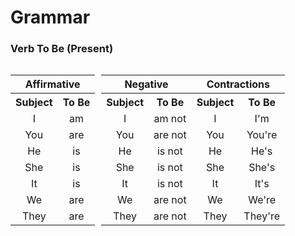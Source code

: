# Grammar

### Verb To Be (Present)

<div style="float: left;margin-right:10px">
    <table>
        <tbody>
            <tr>
                <center><th colspan="2">Affirmative</th></center>
            </tr>
            <tr>
                <th><center>Subject</center></th>
                <th><center>To Be</center></th>
            </tr>
            <tr>
                <td><center>I</center></td>
                <td><center>am</center></td>
            </tr>
            <tr>
                <td><center>You</center></td>
                <td><center>are</center></td>
            </tr>
            <tr>
                <td><center>He</center></td>
                <td><center>is</center></td>
            </tr>
            <tr>
                <td><center>She</center></td>
                <td><center>is</center></td>
            </tr>
            <tr>
                <td><center>It</center></td>
                <td><center>is</center></td>
            </tr>
            <tr>
                <td><center>We</center></td>
                <td><center>are</center></td>
            </tr>
            <tr>
                <td><center>They</center></td>
                <td><center>are</center></td>
            </tr>
        </tbody>
    </table>
</div>

<div style="float: left">
    <table>
        <tbody>
            <tr>
                <center><th colspan="2">Negative</th></center>
            </tr>
            <tr>
                <th><center>Subject</center></th>
                <th><center>To Be</center></th>
            </tr>
            <tr>
                <td><center>I</center></td>
                <td><center>am not</center></td>
            </tr>
            <tr>
                <td><center>You</center></td>
                <td><center>are not</center></td>
            </tr>
            <tr>
                <td><center>He</center></td>
                <td><center>is not</center></td>
            </tr>
            <tr>
                <td><center>She</center></td>
                <td><center>is not</center></td>
            </tr>
            <tr>
                <td><center>It</center></td>
                <td><center>is not</center></td>
            </tr>
            <tr>
                <td><center>We</center></td>
                <td><center>are not</center></td>
            </tr>
            <tr>
                <td><center>They</center></td>
                <td><center>are not</center></td>
            </tr>
        </tbody>
    </table>
</div>

<div style="float: left">
    <table>
        <tbody>
            <tr>
                <center><th colspan="2">Contractions</th></center>
            </tr>
            <tr>
                <th><center>Subject</center></th>
                <th><center>To Be</center></th>
            </tr>
            <tr>
                <td><center>I</center></td>
                <td><center>I'm</center></td>
            </tr>
            <tr>
                <td><center>You</center></td>
                <td><center>You're</center></td>
            </tr>
            <tr>
                <td><center>He</center></td>
                <td><center>He's</center></td>
            </tr>
            <tr>
                <td><center>She</center></td>
                <td><center>She's</center></td>
            </tr>
            <tr>
                <td><center>It</center></td>
                <td><center>It's</center></td>
            </tr>
            <tr>
                <td><center>We</center></td>
                <td><center>We're</center></td>
            </tr>
            <tr>
                <td><center>They</center></td>
                <td><center>They're</center></td>
            </tr>
        </tbody>
    </table>
</div>